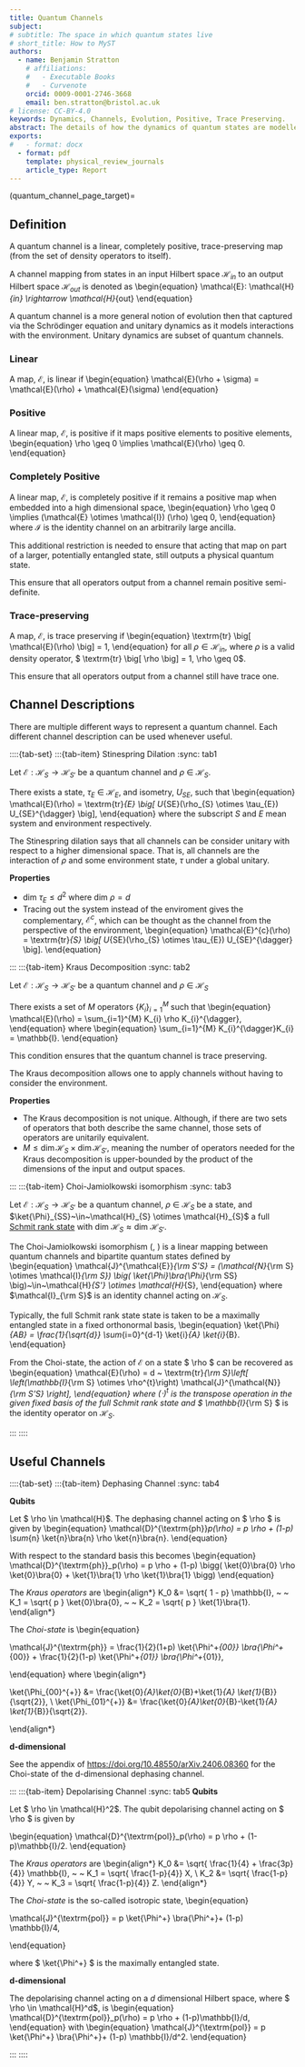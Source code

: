 ```yaml
---
title: Quantum Channels
subject: 
# subtitle: The space in which quantum states live
# short_title: How to MyST
authors:
  - name: Benjamin Stratton
    # affiliations:
    #   - Executable Books
    #   - Curvenote
    orcid: 0009-0001-2746-3668
    email: ben.stratton@bristol.ac.uk
# license: CC-BY-4.0
keywords: Dynamics, Channels, Evolution, Positive, Trace Preserving.   
abstract: The details of how the dynamics of quantum states are modelled.    
exports:
#   - format: docx
  - format: pdf
    template: physical_review_journals
    article_type: Report
---
```

(quantum_channel_page_target)=
## Definition 

A quantum channel is a linear, completely positive, trace-preserving map (from the set of density operators to itself). 

A channel mapping from states in an input Hilbert space $\mathcal{H}_{in}$ to an output Hilbert space $\mathcal{H}_{out}$ is denoted as 
\begin{equation}
\mathcal{E}: \mathcal{H}_{in} \rightarrow \mathcal{H}_{out}
\end{equation}

A quantum channel is a more general notion of evolution then that captured via the Schrödinger equation and unitary dynamics as it models interactions with the environment. Unitary dynamics are subset of quantum channels. 

### Linear 

A map, $\mathcal{E}$, is linear if 
\begin{equation}
\mathcal{E}(\rho + \sigma) = \mathcal{E}(\rho) + \mathcal{E}(\sigma)
\end{equation}

### Positive 

A linear map, $\mathcal{E}$, is positive if it maps positive elements to positive elements,
\begin{equation}
\rho \geq 0 \implies \mathcal{E}(\rho) \geq 0.
\end{equation} 


### Completely Positive   

A linear map, $\mathcal{E}$, is completely positive if it remains a positive map when embedded into a high dimensional space,
\begin{equation}
\rho \geq 0 \implies (\mathcal{E} \otimes \mathcal{I}) (\rho) \geq 0,
\end{equation} 
where $\mathcal{I}$ is the identity channel on an arbitrarily large ancilla. 

This additional restriction is needed to ensure that acting that map on part of a larger, potentially entangled state, still outputs a physical quantum state. 

This ensure that all operators output from a channel remain positive semi-definite. 

### Trace-preserving

A map, $\mathcal{E}$, is trace preserving if 
\begin{equation}
\textrm{tr} \big[ \mathcal{E}(\rho) \big] = 1,
\end{equation}
for all $\rho \in \mathcal{H}_{in}$, where $\rho$ is a valid density operator, $ \textrm{tr} \big[ \rho \big] = 1, \rho \geq 0$. 

This ensure that all operators output from a channel still have trace one.

## Channel Descriptions

There are multiple different ways to represent a quantum channel. Each different channel description can be used whenever useful. 

::::{tab-set}
:::{tab-item} Stinespring Dilation
:sync: tab1

Let $\mathcal{E}: \mathcal{H}_{S} \rightarrow \mathcal{H}_{S'}$ be a quantum channel and $\rho~\in~\mathcal{H}_{S}$. 

There exists a state, $\tau_{E}~\in~\mathcal{H}_{E}$, and isometry, $U_{SE}$, such that 
\begin{equation}
\mathcal{E}(\rho) = \textrm{tr}_{E} \big[ U_{SE}(\rho_{S} \otimes \tau_{E}) U_{SE}^{\dagger} \big],
\end{equation}
where the subscript $S$ and $E$ mean system and environment respectively.

The Stinespring dilation says that all channels can be consider unitary with respect to a higher dimensional space. That is, all channels are the interaction of $\rho$ and some environment state, $\tau$ under a global unitary. 

**Properties**

- $\textrm{dim} ~ \tau_{E} \leq d^{2}$ where $\textrm{dim} ~ \rho = d$
- Tracing out the system instead of the enviroment gives the complementary, $\mathcal{E}^{c}$, which can be thought as the channel from the perspective of the environment,
\begin{equation}
\mathcal{E}^{c}(\rho) = \textrm{tr}_{S} \big[ U_{SE}(\rho_{S} \otimes \tau_{E}) U_{SE}^{\dagger} \big].
\end{equation}

:::
:::{tab-item} Kraus Decomposition 
:sync: tab2

Let $\mathcal{E}: \mathcal{H}_{S} \rightarrow \mathcal{H}_{S'}$ be a quantum channel and $\rho~\in~\mathcal{H}_{S}$

There exists a set of $M$ operators $\{ K_{i} \}_{i=1}^{M}$ such that
\begin{equation}
\mathcal{E}(\rho) = \sum_{i=1}^{M} K_{i} \rho K_{i}^{\dagger},
\end{equation}
where 
\begin{equation}
\sum_{i=1}^{M} K_{i}^{\dagger}K_{i} = \mathbb{I}.
\end{equation}

This condition ensures that the quantum channel is trace preserving. 

The Kraus decomposition allows one to apply channels without having to consider the environment. 

**Properties** 
- The Kraus decomposition is not unique. Although, if there are two sets of operators that both describe the same channel, those sets of operators are unitarily equivalent. 
- $M \leq \dim \mathcal{H}_S \times \dim \mathcal{H}_{S'}$, meaning the number of operators needed for the Kraus decomposition is upper-bounded by the product of the dimensions of the input and output spaces. 

:::
:::{tab-item} Choi-Jamiolkowski isomorphism
:sync: tab3

Let $\mathcal{E}: \mathcal{H}_{S} \rightarrow \mathcal{H}_{S'}$ be a quantum channel,$~\rho~\in~\mathcal{H}_{S}$ be a state, and $\ket{\Phi}_{SS}~\in~\mathcal{H}_{S} \otimes \mathcal{H}_{S}$ a full [Schmit rank state](https://en.wikipedia.org/wiki/Schmidt_decomposition) with $\textrm{dim} ~ \mathcal{H}_{S} \approx \textrm{dim} ~ \mathcal{H}_{S'}$. 

 The Choi-Jamiolkowski isomorphism ([](https://doi.org/10.1016/0034-4877(72)90011-0), [](https://doi.org/10.1016/0024-3795(75)90075-0)) is a linear mapping between quantum channels and bipartite quantum states defined by
\begin{equation}
    \mathcal{J}^{\mathcal{E}}_{\rm S'S} = (\mathcal{N}_{\rm S} \otimes \mathcal{I}_{\rm S}) \big( \ket{\Phi}\bra{\Phi}_{\rm SS} \big)~\in~\mathcal{H}_{S'} \otimes \mathcal{H}_{S}, 
\end{equation}
where $\mathcal{I}_{\rm S}$ is an identity channel acting on $\mathcal{H}_{S}$.

Typically, the full Schmit rank state state is taken to be a maximally entangled state in a fixed orthonormal basis, 
\begin{equation}
\ket{\Phi}_{AB} = \frac{1}{\sqrt{d}} \sum_{i=0}^{d-1} \ket{i}_{A} \ket{i}_{B}.
\end{equation}

From the Choi-state, the action of $\mathcal{E}$ on a state $ \rho $ can be recovered as 
\begin{equation}
\mathcal{E}(\rho) = d ~ \textrm{tr}_{\rm S}\left[ \left(\mathbb{I}_{\rm S} \otimes \rho^{t}\right) \mathcal{J}^{\mathcal{N}}_{\rm S'S} \right],
\end{equation}
where $(\cdot)^{t}$ is the transpose operation in the given fixed basis of the full Schmit rank state and $ \mathbb{I}_{\rm S} $ is the identity operator on $\mathcal{H}_{S}$. 

:::
::::

## Useful Channels 

::::{tab-set}
:::{tab-item} Dephasing Channel
:sync: tab4

**Qubits**

Let $ \rho \in \mathcal{H}$. The dephasing channel acting on $ \rho $ is given by 
\begin{equation}
\mathcal{D}^{\textrm{ph}}_p(\rho) = p \rho + (1-p) \sum_{n} \ket{n}\bra{n} \rho \ket{n}\bra{n}.
\end{equation} 

With respect to the standard basis this becomes 
\begin{equation}
\mathcal{D}^{\textrm{ph}}_p(\rho) = p \rho + (1-p) \bigg( \ket{0}\bra{0} \rho \ket{0}\bra{0} + \ket{1}\bra{1} \rho \ket{1}\bra{1} \bigg)
\end{equation} 

The *Kraus operators* are 
\begin{align*}
K_0 &= \sqrt{ 1 - p} \mathbb{I}, ~ ~ K_1 = \sqrt{ p } \ket{0}\bra{0}, ~ ~ K_2 = \sqrt{ p } \ket{1}\bra{1}.
\end{align*}

The *Choi-state* is
\begin{equation}

\mathcal{J}^{\textrm{ph}} = \frac{1}{2}(1+p) \ket{\Phi^+_{00}} \bra{\Phi^+_{00}} + \frac{1}{2}(1-p) \ket{\Phi^+_{01}} \bra{\Phi^+_{01}},

\end{equation}
where 
\begin{align*}

\ket{\Phi_{00}^{+}} &= \frac{\ket{0}_{A}\ket{0}_{B}+\ket{1}_{A} \ket{1}_{B}}{\sqrt{2}}, \\
\ket{\Phi_{01}^{+}} &= \frac{\ket{0}_{A}\ket{0}_{B}-\ket{1}_{A} \ket{1}_{B}}{\sqrt{2}}.

\end{align*}

**d-dimensional**

See the appendix of https://doi.org/10.48550/arXiv.2406.08360 for the Choi-state of the d-dimensional dephasing channel. 

:::
:::{tab-item} Depolarising Channel
:sync: tab5
**Qubits**

Let $ \rho \in \mathcal{H}^2$. The qubit depolarising channel acting on $ \rho $ is given by 

\begin{equation}
\mathcal{D}^{\textrm{pol}}_p(\rho) = p \rho + (1-p)\mathbb{I}/2.
\end{equation} 

The *Kraus operators* are 
\begin{align*}
K_0 &= \sqrt{ \frac{1}{4} + \frac{3p}{4}} \mathbb{I}, ~ ~ K_1 = \sqrt{ \frac{1-p}{4}} X, \\
K_2 &= \sqrt{ \frac{1-p}{4}} Y, ~ ~ K_3 = \sqrt{ \frac{1-p}{4}} Z.
\end{align*}

The *Choi-state* is the so-called isotropic state,
\begin{equation}

\mathcal{J}^{\textrm{pol}} = p \ket{\Phi^+} \bra{\Phi^+}+ (1-p) \mathbb{I}/4,

\end{equation}

where $ \ket{\Phi^+} $ is the maximally entangled state. 

**d-dimensional**

The depolarising channel acting on a $d$ dimensional Hilbert space, where $ \rho \in \mathcal{H}^d$, is 
\begin{equation}
\mathcal{D}^{\textrm{pol}}_p(\rho) = p \rho + (1-p)\mathbb{I}/d,
\end{equation} 
with 
\begin{equation}
\mathcal{J}^{\textrm{pol}} = p \ket{\Phi^+} \bra{\Phi^+}+ (1-p) \mathbb{I}/d^2.
\end{equation}

:::
::::